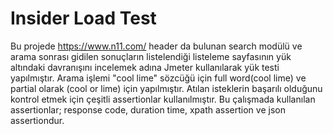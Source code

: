 # Insider Load Test
Bu projede https://www.n11.com/  header da bulunan search modülü ve arama sonrası gidilen sonuçların listelendiği listeleme sayfasının yük altındaki davranışını incelemek adına Jmeter kullanılarak yük testi yapılmıştır.
Arama işlemi "cool lime" sözcüğü için full word(cool lime) ve partial olarak (cool or lime) için yapılmıştır.
Atılan isteklerin başarılı olduğunu kontrol etmek için çeşitli assertionlar kullanılmıştır. Bu çalışmada kullanılan assertionlar; response code, duration time, xpath assertion ve json assertiondur.
